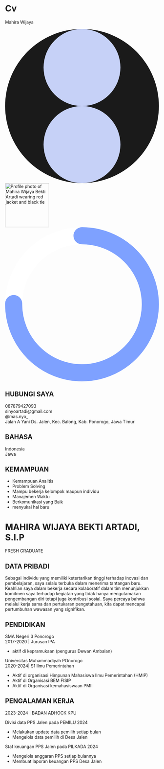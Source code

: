 # Cv
Mahira Wijaya
<html lang="en">
 <head>
  <meta charset="utf-8"/>
  <meta content="width=device-width, initial-scale=1" name="viewport"/>
  <title>
   Resume Mahira Wijaya Bekti Artadi
  </title>
  <script src="https://cdn.tailwindcss.com">
  </script>
  <link href="https://cdnjs.cloudflare.com/ajax/libs/font-awesome/5.15.3/css/all.min.css" rel="stylesheet"/>
  <link href="https://fonts.googleapis.com/css2?family=Inter:wght@400;600;700&amp;display=swap" rel="stylesheet"/>
  <style>
   body {
      font-family: 'Inter', sans-serif;
    }
  </style>
 </head>
 <body class="bg-[#c6d1f7] p-4">
  <div class="max-w-4xl mx-auto bg-[#0f1f4d] rounded-t-[100px] rounded-b-md flex flex-col md:flex-row overflow-hidden">
   <!-- Left side -->
   <div class="w-full md:w-1/3 bg-[#0f1f4d] rounded-t-[100px] rounded-b-md relative flex flex-col items-center pt-10 pb-6 px-6">
    <!-- Decorative flower shape top left -->
    <svg class="absolute top-6 left-6 w-24 h-24 text-[#8a9adf] opacity-40" fill="none" viewbox="0 0 100 100" xmlns="http://www.w3.org/2000/svg">
     <circle cx="50" cy="50" fill="currentColor" r="50">
     </circle>
     <path d="M50 0a25 25 0 0 1 0 50 25 25 0 0 1 0-50zM50 50a25 25 0 0 1 0 50 25 25 0 0 1 0-50z" fill="#c6d1f7">
     </path>
    </svg>
    <!-- Profile circle with photo and progress ring -->
    <div class="relative w-36 h-36 rounded-full bg-yellow-400 flex items-center justify-center">
     <img alt="Profile photo of Mahira Wijaya Bekti Artadi wearing red jacket and black tie" class="rounded-full w-32 h-32 object-cover z-10" height="144" src="https://drive.google.com/file/d/11kHXnWRCbcsgqYaTF9QNfysTadc1CkjD/view?usp=drivesdk" width="144"/>
     <svg class="absolute top-0 left-0 w-36 h-36" fill="none" viewbox="0 0 144 144" xmlns="http://www.w3.org/2000/svg">
      <circle cx="72" cy="72" r="64" stroke="#fff" stroke-opacity="1" stroke-width="16">
      </circle>
      <circle cx="72" cy="72" r="64" stroke="#7ea1ff" stroke-dasharray="402.1238596594935" stroke-dashoffset="100" stroke-linecap="round" stroke-width="16" transform="rotate(-90 72 72)">
      </circle>
     </svg>
    </div>
    <!-- Contact box -->
    <div class="bg-[#5f7ff7] mt-8 w-full rounded-tr-[30px] rounded-bl-[10px] p-4 text-white">
     <h2 class="font-semibold text-lg mb-4 text-center">
      HUBUNGI SAYA
     </h2>
     <div class="space-y-3 text-sm">
      <div class="flex items-center gap-3">
       <i class="fas fa-phone-alt">
       </i>
       <span>
        087879427093
       </span>
      </div>
      <div class="flex items-center gap-3">
       <i class="fas fa-envelope">
       </i>
       <span>
        sinyoartadi@gmail.com
       </span>
      </div>
      <div class="flex items-center gap-3">
       <i class="fab fa-instagram">
       </i>
       <span>
        @mas.nyo_
       </span>
      </div>
      <div class="flex items-center gap-3">
       <i class="fas fa-map-marker-alt">
       </i>
       <span>
        Jalan A Yani Ds. Jalen, Kec. Balong, Kab. Ponorogo, Jawa Timur
       </span>
      </div>
     </div>
    </div>
    <!-- Bahasa box -->
    <div class="bg-[#1e2a5a] mt-6 w-full rounded-tr-[30px] rounded-bl-[10px] p-4 text-white">
     <h2 class="font-semibold text-lg mb-4 bg-[#5f7ff7] inline-block px-6 py-1 rounded-tr-[30px] rounded-bl-[10px]">
      BAHASA
     </h2>
     <div class="space-y-4 text-xs">
      <div>
       <span class="block mb-1">
        Indonesia
       </span>
       <div class="w-full bg-[#5f7ff7] rounded-full h-2 relative">
        <div class="bg-white rounded-full h-2 w-3/4">
        </div>
       </div>
      </div>
      <div>
       <span class="block mb-1">
        Jawa
       </span>
       <div class="w-full bg-[#5f7ff7] rounded-full h-2 relative">
        <div class="bg-[#5f7ff7] rounded-full h-2 w-5/6">
        </div>
       </div>
      </div>
     </div>
    </div>
    <!-- Kemampuan box -->
    <div class="bg-[#1e2a5a] mt-6 w-full rounded-tr-[30px] rounded-bl-[10px] p-4 text-white">
     <h2 class="font-semibold text-lg mb-4 bg-[#5f7ff7] inline-block px-6 py-1 rounded-tr-[30px] rounded-bl-[10px]">
      KEMAMPUAN
     </h2>
     <ul class="space-y-2 text-xs">
      <li class="flex items-center gap-2">
       <div class="w-4 h-4 border-2 border-[#5f7ff7]">
       </div>
       Kemampuan Analitis
      </li>
      <li class="flex items-center gap-2">
       <div class="w-4 h-4 border-2 border-[#5f7ff7]">
       </div>
       Problem Solving
      </li>
      <li class="flex items-center gap-2">
       <div class="w-4 h-4 border-2 border-[#5f7ff7]">
       </div>
       Mampu bekerja kelompok maupun individu
      </li>
      <li class="flex items-center gap-2">
       <div class="w-4 h-4 border-2 border-[#5f7ff7]">
       </div>
       Manajemen Waktu
      </li>
      <li class="flex items-center gap-2">
       <div class="w-4 h-4 border-2 border-[#5f7ff7]">
       </div>
       Berkomunikasi yang Baik
      </li>
      <li class="flex items-center gap-2">
       <div class="w-4 h-4 border-2 border-[#5f7ff7]">
       </div>
       menyukai hal baru
      </li>
     </ul>
    </div>
    <!-- Bottom blue bar -->
    <div class="w-full h-6 bg-[#5f7ff7] mt-6 rounded-b-md">
    </div>
   </div>
   <!-- Right side -->
   <div class="w-full md:w-2/3 bg-[#c6d1f7] p-6 flex flex-col">
    <h1 class="text-[#1e2a5a] font-bold text-2xl md:text-3xl leading-tight mb-4">
     MAHIRA WIJAYA BEKTI ARTADI, S.I.P
    </h1>
    <div class="bg-[#5f7ff7] text-white text-xs md:text-sm font-semibold w-max px-4 py-1 mb-6 tracking-widest">
     FRESH GRADUATE
    </div>
    <!-- Data Pribadi -->
    <section class="mb-6">
     <h2 class="inline-block bg-[#1e2a5a] text-white font-semibold px-6 py-2 rounded-tr-[30px] rounded-bl-[10px] mb-2">
      DATA PRIBADI
     </h2>
     <p class="text-xs md:text-sm text-[#1e2a5a] leading-tight">
      Sebagai individu yang memiliki ketertarikan tinggi terhadap inovasi dan pembelajaran, saya selalu terbuka dalam menerima tantangan baru. Keahlian saya dalam bekerja secara kolaboratif dalam tim menunjukkan komitmen saya terhadap kegiatan yang tidak hanya mengutamakan pengembangan diri tetapi juga kontribusi sosial. Saya percaya bahwa melalui kerja sama dan pertukaran pengetahuan, kita dapat mencapai pertumbuhan wawasan yang signifikan.
     </p>
    </section>
    <!-- Pendidikan -->
    <section class="mb-6">
     <h2 class="inline-block bg-[#1e2a5a] text-white font-semibold px-6 py-2 rounded-tr-[30px] rounded-bl-[10px] mb-2">
      PENDIDIKAN
     </h2>
     <div class="text-xs md:text-sm text-[#1e2a5a] leading-tight">
      <p class="font-bold">
       SMA Negeri 3 Ponorogo
       <br/>
       2017-2020 | Jurusan IPA
      </p>
      <ul class="list-disc list-inside mb-3">
       <li>
        aktif di kepramukaan (pengurus Dewan Ambalan)
       </li>
      </ul>
      <p class="font-bold">
       Universitas Muhammadiyah POnorogo
       <br/>
       2020-2024| S1 Ilmu Pemerintahan
      </p>
      <ul class="list-disc list-inside">
       <li>
        Aktif di organisasi Himpunan Mahasiswa Ilmu Pemerintahan (HMIP)
       </li>
       <li>
        Aktif di Organisasi BEM FISIP
       </li>
       <li>
        Aktif di Organisasi kemahasiswaan PMII
       </li>
      </ul>
     </div>
    </section>
    <!-- Pengalaman Kerja -->
    <section>
     <h2 class="inline-block bg-[#1e2a5a] text-white font-semibold px-6 py-2 rounded-tr-[30px] rounded-bl-[10px] mb-2">
      PENGALAMAN KERJA
     </h2>
     <div class="text-xs md:text-sm text-[#1e2a5a] leading-tight">
      <p class="font-bold mb-1">
       2023-2024 | BADAN ADHOCK KPU
      </p>
      <p class="font-bold mb-1">
       Divisi data PPS Jalen pada PEMILU 2024
      </p>
      <ul class="list-disc list-inside mb-3">
       <li>
        Melakukan update data pemilih setiap bulan
       </li>
       <li>
        Mengelola data pemilih di Desa Jalen
       </li>
      </ul>
      <p class="font-bold mb-1">
       Staf keuangan PPS Jalen pada PILKADA 2024
      </p>
      <ul class="list-disc list-inside">
       <li>
        Mengelola anggaran PPS setiap bulannya
       </li>
       <li>
        Membuat laporan keuangan PPS Desa Jalen
       </li>
      </ul>
     </div>
    </section>
   </div>
  </div>
 </body>
</html>

